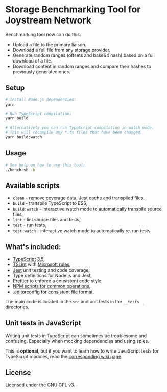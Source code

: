 # Storage Benchmarking Tool for Joystream Network

Benchmarking tool now can do this:

- Upload a file to the primary liaison.
- Download a full file from any storage provider.
- Generate random ranges (offsets and base64 hash) based on a full download of a file.
- Download content in random ranges and compare their hashes to previously generated ones.

## Setup

```sh
# Install Node.js dependencies:
yarn

# Run TypeScript compilation:
yarn build

# Alternatively you can run TypeScript compilation in watch mode.
# This will recompile any *.ts files that have been changed.
yarn build:watch
```

## Usage

```sh
# See help on how to use this tool:
./bench.sh -h
```

## Available scripts

+ `clean` - remove coverage data, Jest cache and transpiled files,
+ `build` - transpile TypeScript to ES6,
+ `build:watch` - interactive watch mode to automatically transpile source files,
+ `lint` - lint source files and tests,
+ `test` - run tests,
+ `test:watch` - interactive watch mode to automatically re-run tests

## What's included:

+ [TypeScript][typescript] [3.5][typescript-35],
+ [TSLint][tslint] with [Microsoft rules][tslint-microsoft-contrib],
+ [Jest][jest] unit testing and code coverage,
+ Type definitions for Node.js and Jest,
+ [Prettier][prettier] to enforce a consistent code style,
+ [NPM scripts for common operations](#available-scripts),
+ .editorconfig for consistent file format.

The main code is located in the `src` and unit tests in the `__tests__` directories.

## Unit tests in JavaScript

Writing unit tests in TypeScript can sometimes be troublesome and confusing. Especially when mocking dependencies and using spies.

This is **optional**, but if you want to learn how to write JavaScript tests for TypeScript modules, read the [corresponding wiki page][wiki-js-tests].

## License
Licensed under the GNU GPL v3.

[typescript]: https://www.typescriptlang.org/
[typescript-35]: https://www.typescriptlang.org/docs/handbook/release-notes/typescript-3-5.html
[jest]: https://facebook.github.io/jest/
[tslint]: https://palantir.github.io/tslint/
[tslint-microsoft-contrib]: https://github.com/Microsoft/tslint-microsoft-contrib
[wiki-js-tests]: https://github.com/jsynowiec/node-typescript-boilerplate/wiki/Unit-tests-in-plain-JavaScript
[prettier]: https://prettier.io
